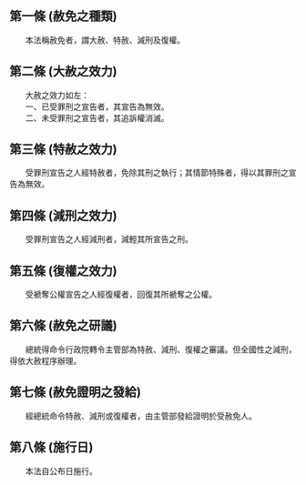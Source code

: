 第一條 (赦免之種類)
-------------------
　　本法稱赦免者，謂大赦、特赦、減刑及復權。  


第二條 (大赦之效力)
-------------------
　　大赦之效力如左：  
　　一、已受罪刑之宣告者，其宣告為無效。  
　　二、未受罪刑之宣告者，其追訴權消滅。  


第三條 (特赦之效力)
-------------------
　　受罪刑宣告之人經特赦者，免除其刑之執行；其情節特殊者，得以其罪刑之宣告為無效。  


第四條 (減刑之效力)
-------------------
　　受罪刑宣告之人經減刑者，減輕其所宣告之刑。  


第五條 (復權之效力)
-------------------
　　受褫奪公權宣告之人經復權者，回復其所褫奪之公權。  


第六條 (赦免之研議)
-------------------
　　總統得命令行政院轉令主管部為特赦、減刑、復權之審議。但全國性之減刑，得依大赦程序辦理。  


第七條 (赦免證明之發給)
-----------------------
　　經總統命令特赦、減刑或復權者，由主管部發給證明於受赦免人。  


第八條 (施行日)
---------------
　　本法自公布日施行。
